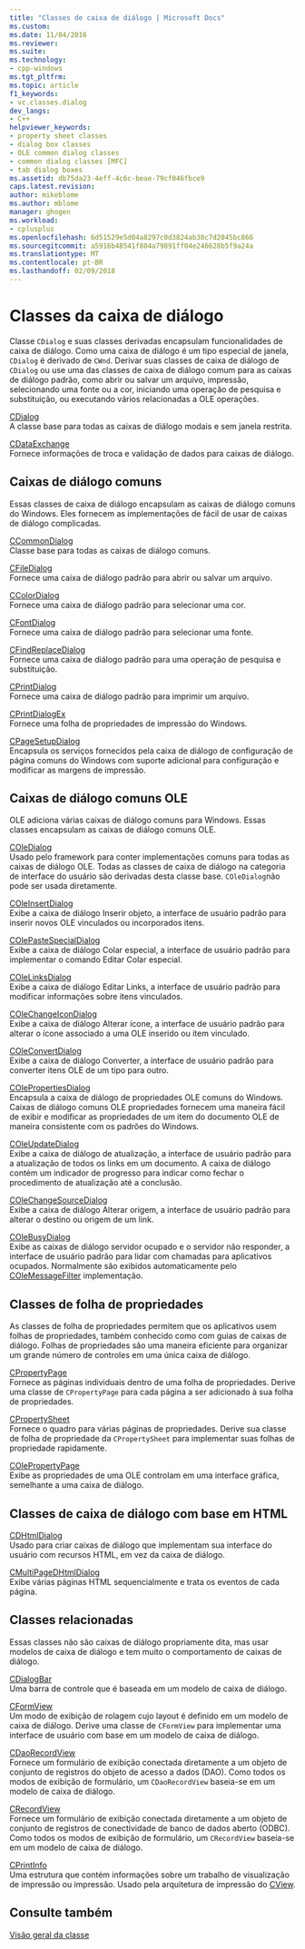 ```yaml
---
title: "Classes de caixa de diálogo | Microsoft Docs"
ms.custom: 
ms.date: 11/04/2016
ms.reviewer: 
ms.suite: 
ms.technology:
- cpp-windows
ms.tgt_pltfrm: 
ms.topic: article
f1_keywords:
- vc.classes.dialog
dev_langs:
- C++
helpviewer_keywords:
- property sheet classes
- dialog box classes
- OLE common dialog classes
- common dialog classes [MFC]
- tab dialog boxes
ms.assetid: db75da23-4eff-4c6c-beae-79cf046fbce9
caps.latest.revision: 
author: mikeblome
ms.author: mblome
manager: ghogen
ms.workload:
- cplusplus
ms.openlocfilehash: 6d51529e5d04a8297c0d3824ab38c7d2045bc866
ms.sourcegitcommit: a5916b48541f804a79891ff04e246628b5f9a24a
ms.translationtype: MT
ms.contentlocale: pt-BR
ms.lasthandoff: 02/09/2018
---
```

# <a name="dialog-box-classes"></a>Classes da caixa de diálogo
Classe `CDialog` e suas classes derivadas encapsulam funcionalidades de caixa de diálogo. Como uma caixa de diálogo é um tipo especial de janela, `CDialog` é derivado de `CWnd`. Derivar suas classes de caixa de diálogo de `CDialog` ou use uma das classes de caixa de diálogo comum para as caixas de diálogo padrão, como abrir ou salvar um arquivo, impressão, selecionando uma fonte ou a cor, iniciando uma operação de pesquisa e substituição, ou executando vários relacionadas a OLE operações.  
  
 [CDialog](../mfc/reference/cdialog-class.md)  
 A classe base para todas as caixas de diálogo modais e sem janela restrita.  
  
 [CDataExchange](../mfc/reference/cdataexchange-class.md)  
 Fornece informações de troca e validação de dados para caixas de diálogo.  
  
## <a name="common-dialogs"></a>Caixas de diálogo comuns  
 Essas classes de caixa de diálogo encapsulam as caixas de diálogo comuns do Windows. Eles fornecem as implementações de fácil de usar de caixas de diálogo complicadas.  
  
 [CCommonDialog](../mfc/reference/ccommondialog-class.md)  
 Classe base para todas as caixas de diálogo comuns.  
  
 [CFileDialog](../mfc/reference/cfiledialog-class.md)  
 Fornece uma caixa de diálogo padrão para abrir ou salvar um arquivo.  
  
 [CColorDialog](../mfc/reference/ccolordialog-class.md)  
 Fornece uma caixa de diálogo padrão para selecionar uma cor.  
  
 [CFontDialog](../mfc/reference/cfontdialog-class.md)  
 Fornece uma caixa de diálogo padrão para selecionar uma fonte.  
  
 [CFindReplaceDialog](../mfc/reference/cfindreplacedialog-class.md)  
 Fornece uma caixa de diálogo padrão para uma operação de pesquisa e substituição.  
  
 [CPrintDialog](../mfc/reference/cprintdialog-class.md)  
 Fornece uma caixa de diálogo padrão para imprimir um arquivo.  
  
 [CPrintDialogEx](../mfc/reference/cprintdialogex-class.md)  
 Fornece uma folha de propriedades de impressão do Windows.  
  
 [CPageSetupDialog](../mfc/reference/cpagesetupdialog-class.md)  
 Encapsula os serviços fornecidos pela caixa de diálogo de configuração de página comuns do Windows com suporte adicional para configuração e modificar as margens de impressão.  
  
## <a name="ole-common-dialogs"></a>Caixas de diálogo comuns OLE  
 OLE adiciona várias caixas de diálogo comuns para Windows. Essas classes encapsulam as caixas de diálogo comuns OLE.  
  
 [COleDialog](../mfc/reference/coledialog-class.md)  
 Usado pelo framework para conter implementações comuns para todas as caixas de diálogo OLE. Todas as classes de caixa de diálogo na categoria de interface do usuário são derivadas desta classe base. `COleDialog`não pode ser usada diretamente.  
  
 [COleInsertDialog](../mfc/reference/coleinsertdialog-class.md)  
 Exibe a caixa de diálogo Inserir objeto, a interface de usuário padrão para inserir novos OLE vinculados ou incorporados itens.  
  
 [COlePasteSpecialDialog](../mfc/reference/colepastespecialdialog-class.md)  
 Exibe a caixa de diálogo Colar especial, a interface de usuário padrão para implementar o comando Editar Colar especial.  
  
 [COleLinksDialog](../mfc/reference/colelinksdialog-class.md)  
 Exibe a caixa de diálogo Editar Links, a interface de usuário padrão para modificar informações sobre itens vinculados.  
  
 [COleChangeIconDialog](../mfc/reference/colechangeicondialog-class.md)  
 Exibe a caixa de diálogo Alterar ícone, a interface de usuário padrão para alterar o ícone associado a uma OLE inserido ou item vinculado.  
  
 [COleConvertDialog](../mfc/reference/coleconvertdialog-class.md)  
 Exibe a caixa de diálogo Converter, a interface de usuário padrão para converter itens OLE de um tipo para outro.  
  
 [COlePropertiesDialog](../mfc/reference/colepropertiesdialog-class.md)  
 Encapsula a caixa de diálogo de propriedades OLE comuns do Windows. Caixas de diálogo comuns OLE propriedades fornecem uma maneira fácil de exibir e modificar as propriedades de um item do documento OLE de maneira consistente com os padrões do Windows.  
  
 [COleUpdateDialog](../mfc/reference/coleupdatedialog-class.md)  
 Exibe a caixa de diálogo de atualização, a interface de usuário padrão para a atualização de todos os links em um documento. A caixa de diálogo contém um indicador de progresso para indicar como fechar o procedimento de atualização até a conclusão.  
  
 [COleChangeSourceDialog](../mfc/reference/colechangesourcedialog-class.md)  
 Exibe a caixa de diálogo Alterar origem, a interface de usuário padrão para alterar o destino ou origem de um link.  
  
 [COleBusyDialog](../mfc/reference/colebusydialog-class.md)  
 Exibe as caixas de diálogo servidor ocupado e o servidor não responder, a interface de usuário padrão para lidar com chamadas para aplicativos ocupados. Normalmente são exibidos automaticamente pelo [COleMessageFilter](../mfc/reference/colemessagefilter-class.md) implementação.  
  
## <a name="property-sheet-classes"></a>Classes de folha de propriedades  
 As classes de folha de propriedades permitem que os aplicativos usem folhas de propriedades, também conhecido como com guias de caixas de diálogo. Folhas de propriedades são uma maneira eficiente para organizar um grande número de controles em uma única caixa de diálogo.  
  
 [CPropertyPage](../mfc/reference/cpropertypage-class.md)  
 Fornece as páginas individuais dentro de uma folha de propriedades. Derive uma classe de `CPropertyPage` para cada página a ser adicionado à sua folha de propriedades.  
  
 [CPropertySheet](../mfc/reference/cpropertysheet-class.md)  
 Fornece o quadro para várias páginas de propriedades. Derive sua classe de folha de propriedade da `CPropertySheet` para implementar suas folhas de propriedade rapidamente.  
  
 [COlePropertyPage](../mfc/reference/colepropertypage-class.md)  
 Exibe as propriedades de uma OLE controlam em uma interface gráfica, semelhante a uma caixa de diálogo.  
  
## <a name="html-based-dialog-classes"></a>Classes de caixa de diálogo com base em HTML  
 [CDHtmlDialog](../mfc/reference/cdhtmldialog-class.md)  
 Usado para criar caixas de diálogo que implementam sua interface do usuário com recursos HTML, em vez da caixa de diálogo.  
  
 [CMultiPageDHtmlDialog](../mfc/reference/cmultipagedhtmldialog-class.md)  
 Exibe várias páginas HTML sequencialmente e trata os eventos de cada página.  
  
## <a name="related-classes"></a>Classes relacionadas  
 Essas classes não são caixas de diálogo propriamente dita, mas usar modelos de caixa de diálogo e tem muito o comportamento de caixas de diálogo.  
  
 [CDialogBar](../mfc/reference/cdialogbar-class.md)  
 Uma barra de controle que é baseada em um modelo de caixa de diálogo.  
  
 [CFormView](../mfc/reference/cformview-class.md)  
 Um modo de exibição de rolagem cujo layout é definido em um modelo de caixa de diálogo. Derive uma classe de `CFormView` para implementar uma interface de usuário com base em um modelo de caixa de diálogo.  
  
 [CDaoRecordView](../mfc/reference/cdaorecordview-class.md)  
 Fornece um formulário de exibição conectada diretamente a um objeto de conjunto de registros do objeto de acesso a dados (DAO). Como todos os modos de exibição de formulário, um `CDaoRecordView` baseia-se em um modelo de caixa de diálogo.  
  
 [CRecordView](../mfc/reference/crecordview-class.md)  
 Fornece um formulário de exibição conectada diretamente a um objeto de conjunto de registros de conectividade de banco de dados aberto (ODBC). Como todos os modos de exibição de formulário, um `CRecordView` baseia-se em um modelo de caixa de diálogo.  
  
 [CPrintInfo](../mfc/reference/cprintinfo-structure.md)  
 Uma estrutura que contém informações sobre um trabalho de visualização de impressão ou impressão. Usado pela arquitetura de impressão do [CView](../mfc/reference/cview-class.md).  
  
## <a name="see-also"></a>Consulte também  
 [Visão geral da classe](../mfc/class-library-overview.md)

